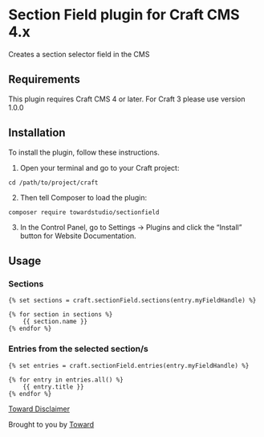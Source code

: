 # Section Field plugin for Craft CMS 4.x

Creates a section selector field in the CMS

## Requirements

This plugin requires Craft CMS 4 or later. For Craft 3 please use version 1.0.0

## Installation

To install the plugin, follow these instructions.

1. Open your terminal and go to your Craft project:

```
cd /path/to/project/craft
```

2. Then tell Composer to load the plugin:

```
composer require towardstudio/sectionfield
```

3. In the Control Panel, go to Settings → Plugins and click the “Install” button for Website Documentation.

## Usage

### Sections

```
{% set sections = craft.sectionField.sections(entry.myFieldHandle) %}

{% for section in sections %}
	{{ section.name }}
{% endfor %}
```

### Entries from the selected section/s

```
{% set entries = craft.sectionField.entries(entry.myFieldHandle) %}

{% for entry in entries.all() %}
	{{ entry.title }}
{% endfor %}
```

[Toward Disclaimer](https://github.com/towardstudio/toward-open-source-disclaimer)

Brought to you by [Toward](https://toward.studio)
